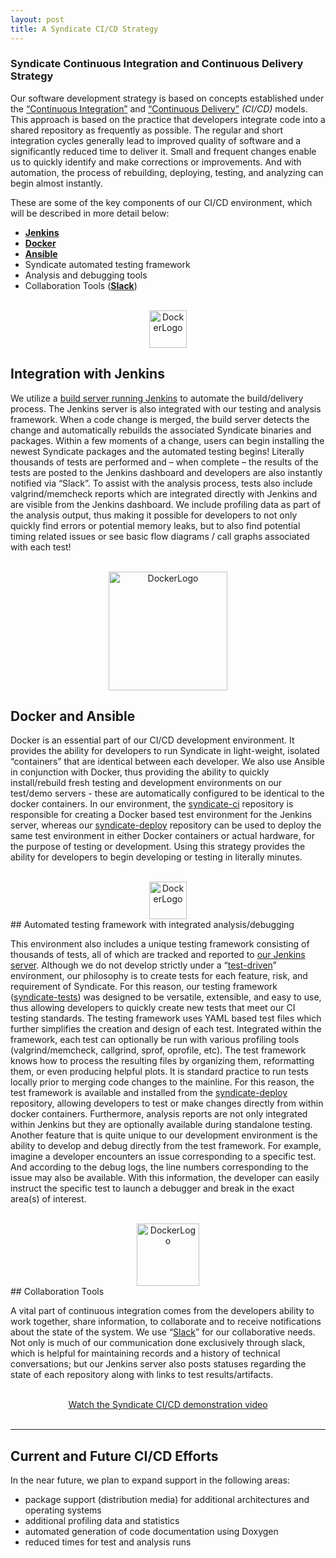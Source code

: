 ```yaml
---
layout: post
title: A Syndicate CI/CD Strategy
---
```


### Syndicate Continuous Integration and Continuous Delivery Strategy


Our software development strategy is based on concepts established under the [“Continuous Integration”](https://en.wikipedia.org/wiki/Continuous_integration) and [“Continuous Delivery”](https://en.wikipedia.org/wiki/Continuous_delivery) _(CI/CD)_ models.  This approach is based on the practice that developers integrate code into a shared repository as frequently as possible.  The regular and short integration cycles generally lead to improved quality of software and a significantly reduced time to deliver it.  Small and frequent changes enable us to quickly identify and make corrections or improvements.  And with automation, the process of rebuilding, deploying, testing, and analyzing can begin almost instantly.


These are some of the key components of our CI/CD environment, which will be described in more detail below:

* **[Jenkins](https://jenkins.io)** 
* **[Docker](https://www.docker.com)**
* **[Ansible](https://www.ansible.com/it-automation)**
* Syndicate automated testing framework
* Analysis and debugging tools
* Collaboration Tools (**[Slack](https://get.slack.help/hc/en-us/categories/202622877-Slack-Guides)**)

<br>

<div align="center"><img src="http://tanmaysarkar.com/wp-content/uploads/2015/03/jen.jpg" alt="DockerLogo" style="width: 60px;"/></div>

## Integration with Jenkins

We utilize a [build server running Jenkins](https://butler.opencloud.cs.arizona.edu/jenkins/job/syndicate-tests/) to automate the build/delivery process.  The Jenkins server is also integrated with our testing and analysis framework.  When a code change is merged, the build server detects the change and automatically rebuilds the associated Syndicate binaries and packages.  Within a few moments of a change, users can begin installing the newest Syndicate packages and the automated testing begins!  Literally thousands of tests are performed and – when complete – the results of the tests are posted to the Jenkins dashboard and developers are also instantly notified via “Slack”.  To assist with the analysis process, tests also include valgrind/memcheck reports which are integrated directly with Jenkins and are visible from the Jenkins dashboard.  We include profiling data as part of the analysis output, thus making it possible for developers to not only quickly find errors or potential memory leaks, but to also find potential timing related issues or see basic flow diagrams / call graphs associated with each test!

<br>

<div align="center"><img src="https://encrypted-tbn0.gstatic.com/images?q=tbn:ANd9GcQoFB-QG_lQOWfqBV95HDak684RxOkjba1bjd58LjJ9A0WErr9OaA" alt="DockerLogo" style="width: 190px;"/></div>

## Docker and Ansible

Docker is an essential part of our CI/CD development environment.  It provides the ability for developers to run Syndicate in light-weight, isolated “containers” that are identical between each developer.
We also use Ansible in conjunction with Docker, thus providing the ability to quickly install/rebuild fresh testing and development environments on our test/demo servers - these are automatically configured to be identical to the docker containers.  In our environment, the [syndicate-ci](https://github.com/syndicate-storage/syndicate-ci) repository is responsible for creating a Docker based test environment for the Jenkins server, whereas our [syndicate-deploy](https://github.com/syndicate-storage/syndicate-deploy) repository can be used to deploy the same test environment in either Docker containers or actual hardware, for the purpose of testing or development.  Using this strategy provides the ability for developers to begin developing or testing in literally minutes.

<br>

<div align="center"><img src="https://encrypted-tbn0.gstatic.com/images?q=tbn:ANd9GcSA9Q5l1U0U4pG4qH6ENqAI44Zjb94hpd0gDQk3U4KBKZNWdbjO" alt="DockerLogo" style="width: 60px;"/></div>
## Automated testing framework with integrated analysis/debugging

This environment also includes a unique testing framework consisting of thousands of tests, all of which are tracked and reported to [our Jenkins server](https://butler.opencloud.cs.arizona.edu/jenkins/job/syndicate-tests/).  Although we do not develop strictly under a “[test-driven](https://en.wikipedia.org/wiki/Test-driven_development)” environment, our philosophy is to create tests for each feature, risk, and requirement of Syndicate.  For this reason, our testing framework ([syndicate-tests](https://github.com/syndicate-storage/syndicate-tests)) was designed to be versatile, extensible, and easy to use, thus allowing developers to quickly create new tests that meet our CI testing standards.  The testing framework uses YAML based test files which further simplifies the creation and design of each test.  Integrated within the framework, each test can optionally be run with various profiling tools (valgrind/memcheck, callgrind, sprof, oprofile, etc).   The test framework knows how to process the resulting files by organizing them, reformatting them, or even producing helpful plots.
It is standard practice to run tests locally prior to merging code changes to the mainline.  For this reason, the test framework is available and installed from the [syndicate-deploy](https://github.com/syndicate-storage/syndicate-tests) repository, allowing developers to test or make changes directly from within docker containers.  Furthermore, analysis reports are not only integrated within Jenkins but they are optionally available during standalone testing.  Another feature that is quite unique to our development environment is the ability to develop and debug directly from the test framework.  For example, imagine a developer encounters an issue corresponding to a specific test.  And according to the debug logs, the line numbers corresponding to the issue may also be available.  With this information, the developer can easily instruct the specific test to launch a debugger and break in the exact area(s) of interest.

<br>

<div align="center"><img src="https://encrypted-tbn0.gstatic.com/images?q=tbn:ANd9GcTPX93UjS4rdFEK3q6VZKz_sX8E3KU9qMfhHA5jAyCHwWOzhLMY" alt="DockerLogo" style="width: 100px;"/></div>
## Collaboration Tools

A vital part of continuous integration comes from the developers ability to work together, share information, to collaborate and to receive notifications about the state of the system.  We use “[Slack](https://slack.com)” for our collaborative needs.  Not only is much of our communication done exclusively through slack, which is helpful for maintaining records and a history of technical conversations; but our Jenkins server also posts statuses regarding the state of each repository along with links to test results/artifacts.  

<br>
<div align="center">
<a href="https://www.youtube.com/watch?v=ktNPYyWsUak&t=2s">Watch the Syndicate CI/CD demonstration video</a>
</div>
<br>

---


## Current and Future CI/CD Efforts

In the near future, we plan to expand support in the following areas:

* package support (distribution media) for additional architectures and operating systems
* additional profiling data and statistics
* automated generation of code documentation using Doxygen
* reduced times for test and analysis runs


